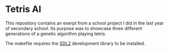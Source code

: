 # Tetris AI

This repository contains an exerpt from a school project I did in the last year of secondary school. 
Its purpose was to showcase three different generations of a genetic algorithm playing tetris. 

The makefile requires the [SDL2](https://www.libsdl.org/download-2.0.php) development library to be installed.
